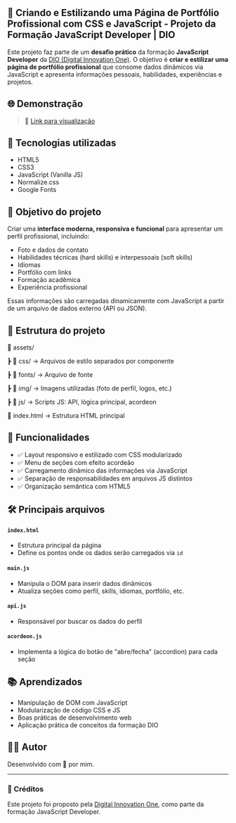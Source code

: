 ## 📁 Criando e Estilizando uma Página de Portfólio Profissional com CSS e JavaScript - Projeto da Formação JavaScript Developer | DIO

Este projeto faz parte de um **desafio prático** da formação **JavaScript Developer** da [DIO (Digital Innovation One)](https://www.dio.me/). O objetivo é **criar e estilizar uma página de portfólio profissional** que consome dados dinâmicos via JavaScript e apresenta informações pessoais, habilidades, experiências e projetos.



## 🌐 Demonstração

> 🔗 [Link para visualização](https://jvrfurtado.github.io/JavaScript-Desafio2/)



## 🚀 Tecnologias utilizadas

- HTML5
- CSS3
- JavaScript (Vanilla JS)
- Normalize.css
- Google Fonts



## 🎯 Objetivo do projeto

Criar uma **interface moderna, responsiva e funcional** para apresentar um perfil profissional, incluindo:

- Foto e dados de contato
- Habilidades técnicas (hard skills) e interpessoais (soft skills)
- Idiomas
- Portfólio com links
- Formação acadêmica
- Experiência profissional

Essas informações são carregadas dinamicamente com JavaScript a partir de um arquivo de dados externo (API ou JSON).



## 📂 Estrutura do projeto

📁 assets/

┣ 📁 css/ → Arquivos de estilo separados por componente

┣ 📁 fonts/ → Arquivo de fonte

┣ 📁 img/ → Imagens utilizadas (foto de perfil, logos, etc.)

┣ 📁 js/ → Scripts JS: API, lógica principal, acordeon

📄 index.html → Estrutura HTML principal



## 🧠 Funcionalidades

- ✅ Layout responsivo e estilizado com CSS modularizado
- ✅ Menu de seções com efeito acordeão
- ✅ Carregamento dinâmico das informações via JavaScript
- ✅ Separação de responsabilidades em arquivos JS distintos
- ✅ Organização semântica com HTML5



## 🛠️ Principais arquivos

#### `index.html`

- Estrutura principal da página
- Define os pontos onde os dados serão carregados via `id`

#### `main.js`

- Manipula o DOM para inserir dados dinâmicos
- Atualiza seções como perfil, skills, idiomas, portfólio, etc.

#### `api.js`

- Responsável por buscar os dados do perfil

#### `acordeon.js`

- Implementa a lógica do botão de "abre/fecha" (accordion) para cada seção



## 📚 Aprendizados

  * Manipulação de DOM com JavaScript
  * Modularização de código CSS e JS
  * Boas práticas de desenvolvimento web
  * Aplicação prática de conceitos da formação DIO



## 👩‍💻 Autor

Desenvolvido com 💙 por mim.

---

### 📢 Créditos

Este projeto foi proposto pela [Digital Innovation One](https://www.dio.me/), como parte da formação JavaScript Developer.
